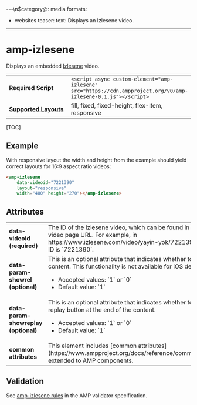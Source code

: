 ---\n$category@: media
formats:
  - websites
teaser:
  text: Displays an Izlesene video.
---
<!---
Copyright 2017 The AMP HTML Authors. All Rights Reserved.

Licensed under the Apache License, Version 2.0 (the "License");
you may not use this file except in compliance with the License.
You may obtain a copy of the License at

      http://www.apache.org/licenses/LICENSE-2.0

Unless required by applicable law or agreed to in writing, software
distributed under the License is distributed on an "AS-IS" BASIS,
WITHOUT WARRANTIES OR CONDITIONS OF ANY KIND, either express or implied.
See the License for the specific language governing permissions and
limitations under the License.
-->

# amp-izlesene

Displays an embedded <a href="https://www.izlesene.com/">Izlesene</a> video.

<table>
  <tr>
    <td width="40%"><strong>Required Script</strong></td>
    <td><code>&lt;script async custom-element="amp-izlesene" src="https://cdn.ampproject.org/v0/amp-izlesene-0.1.js">&lt;/script></code></td>
  </tr>
  <tr>
    <td class="col-fourty"><strong><a href="https://www.ampproject.org/docs/guides/responsive/control_layout.html">Supported Layouts</a></strong></td>
    <td>fill, fixed, fixed-height, flex-item, responsive</td>
  </tr>
</table>

[TOC]

## Example

With responsive layout the width and height from the example should yield correct layouts for 16:9 aspect ratio videos:

```html
<amp-izlesene
    data-videoid="7221390"
    layout="responsive"
    width="480" height="270"></amp-izlesene>
```

## Attributes
<table class="ad-m-table-listing">
  <tr>
    <td width="40%"><strong>data-videoid (required)</strong></td>
    <td>The ID of the Izlesene video, which can be found in the Izlesene video page URL. For example, in https://www.izlesene.com/video/yayin-yok/7221390, the video ID is `7221390`.</td>
  </tr>
  <tr>
    <td width="40%"><strong>data-param-showrel (optional)</strong></td>
    <td>
      This is an optional attribute that indicates whether to show related content. This functionality is not available for iOS devices.
      <ul>
          <li>Accepted values: `1` or `0`</li>
          <li>Default value: `1`</li>
      </ul>
    </td>
  </tr>
  <tr>
    <td width="40%"><strong>data-param-showreplay (optional)</strong></td>
    <td>
      This is an optional attribute that indicates whether to show the replay button at the end of the content.
      <ul>
          <li>Accepted values: `1` or `0`</li>
          <li>Default value: `1`</li>
      </ul>
    </td>
  </tr>
  <tr>
    <td width="40%"><strong>common attributes</strong></td>
    <td>This element includes [common attributes](https://www.ampproject.org/docs/reference/common_attributes) extended to AMP components.</td>
  </tr>
</table>


## Validation

See [amp-izlesene rules](https://github.com/ampproject/amphtml/blob/master/extensions/amp-izlesene/validator-amp-izlesene.protoascii) in the AMP validator specification.

